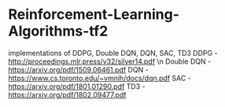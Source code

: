 # Reinforcement-Learning-Algorithms-tf2
implementations of DDPG, Double DQN, DQN, SAC, TD3
DDPG - http://proceedings.mlr.press/v32/silver14.pdf \n
Double DQN - https://arxiv.org/pdf/1509.06461.pdf
DQN - https://www.cs.toronto.edu/~vmnih/docs/dqn.pdf
SAC - https://arxiv.org/pdf/1801.01290.pdf
TD3 - https://arxiv.org/pdf/1802.09477.pdf
